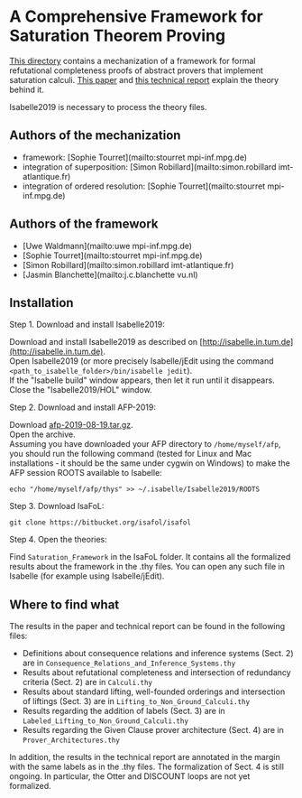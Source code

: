 # A Comprehensive Framework for Saturation Theorem Proving #

[This directory](https://bitbucket.org/isafol/isafol/src/master/Saturation_Framework/) contains a mechanization of a framework for formal refutational completeness proofs of abstract provers that implement saturation calculi.
[This paper](http://matryoshka.gforge.inria.fr/pubs/saturate_paper.pdf) and [this technical report](http://matryoshka.gforge.inria.fr/pubs/saturate_report.pdf) explain the theory behind it.

Isabelle2019 is necessary to process the theory files.

## Authors of the mechanization ##

* framework: [Sophie Tourret](mailto:stourret mpi-inf.mpg.de)
* integration of superposition: [Simon Robillard](mailto:simon.robillard imt-atlantique.fr)
* integration of ordered resolution: [Sophie Tourret](mailto:stourret mpi-inf.mpg.de)

## Authors of the framework ##

* [Uwe Waldmann](mailto:uwe mpi-inf.mpg.de)
* [Sophie Tourret](mailto:stourret mpi-inf.mpg.de)
* [Simon Robillard](mailto:simon.robillard imt-atlantique.fr)
* [Jasmin Blanchette](mailto:j.c.blanchette vu.nl)

## Installation ##

Step 1. Download and install Isabelle2019:

Download and install Isabelle2019 as described on [http://isabelle.in.tum.de](http://isabelle.in.tum.de).  
Open Isabelle2019 (or more precisely Isabelle/jEdit using the command `<path_to_isabelle_folder>/bin/isabelle jedit`).  
If the "Isabelle build" window appears, then let it run until it disappears.  
Close the "Isabelle2019/HOL" window.  

Step 2. Download and install AFP-2019:

Download [afp-2019-08-19.tar.gz](https://sourceforge.net/projects/afp/files/afp-Isabelle2019/).  
Open the archive.  
Assuming you have downloaded your AFP directory to `/home/myself/afp`, you should run the following command (tested for Linux and Mac installations ‐ it should be the same under cygwin on Windows) to make the AFP session ROOTS available to Isabelle:

    echo "/home/myself/afp/thys" >> ~/.isabelle/Isabelle2019/ROOTS

Step 3. Download IsaFoL:

    git clone https://bitbucket.org/isafol/isafol

Step 4. Open the theories:

Find `Saturation_Framework` in the IsaFoL folder.
It contains all the formalized results about the framework in the .thy files.
You can open any such file in Isabelle (for example using Isabelle/jEdit).

## Where to find what ##

The results in the paper and technical report can be found in the following files:

* Definitions about consequence relations and inference systems (Sect. 2) are in `Consequence_Relations_and_Inference_Systems.thy`
* Results about refutational completeness and intersection of redundancy criteria (Sect. 2) are in `Calculi.thy`
* Results about standard lifting, well-founded orderings and intersection of liftings (Sect. 3) are in `Lifting_to_Non_Ground_Calculi.thy`
* Results regarding the addition of labels (Sect. 3) are in `Labeled_Lifting_to_Non_Ground_Calculi.thy`
* Results regarding the Given Clause prover architecture (Sect. 4) are in `Prover_Architectures.thy`

In addition, the results in the technical report are annotated in the margin with the same labels as in the .thy files.
The formalization of Sect. 4 is still ongoing. In particular, the Otter and DISCOUNT loops are not yet formalized.



